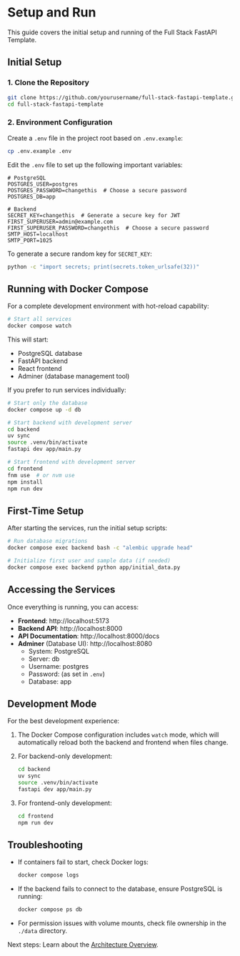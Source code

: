 # Setup and Run

This guide covers the initial setup and running of the Full Stack FastAPI Template.

## Initial Setup

### 1. Clone the Repository

```bash
git clone https://github.com/yourusername/full-stack-fastapi-template.git
cd full-stack-fastapi-template
```

### 2. Environment Configuration

Create a `.env` file in the project root based on `.env.example`:

```bash
cp .env.example .env
```

Edit the `.env` file to set up the following important variables:

```
# PostgreSQL
POSTGRES_USER=postgres
POSTGRES_PASSWORD=changethis  # Choose a secure password
POSTGRES_DB=app

# Backend
SECRET_KEY=changethis  # Generate a secure key for JWT
FIRST_SUPERUSER=admin@example.com
FIRST_SUPERUSER_PASSWORD=changethis  # Choose a secure password
SMTP_HOST=localhost
SMTP_PORT=1025
```

To generate a secure random key for `SECRET_KEY`:

```bash
python -c "import secrets; print(secrets.token_urlsafe(32))"
```

## Running with Docker Compose

For a complete development environment with hot-reload capability:

```bash
# Start all services
docker compose watch
```

This will start:
- PostgreSQL database
- FastAPI backend
- React frontend
- Adminer (database management tool)

If you prefer to run services individually:

```bash
# Start only the database
docker compose up -d db

# Start backend with development server
cd backend
uv sync
source .venv/bin/activate
fastapi dev app/main.py

# Start frontend with development server
cd frontend
fnm use  # or nvm use
npm install
npm run dev
```

## First-Time Setup

After starting the services, run the initial setup scripts:

```bash
# Run database migrations
docker compose exec backend bash -c "alembic upgrade head"

# Initialize first user and sample data (if needed)
docker compose exec backend python app/initial_data.py
```

## Accessing the Services

Once everything is running, you can access:

- **Frontend**: http://localhost:5173
- **Backend API**: http://localhost:8000
- **API Documentation**: http://localhost:8000/docs
- **Adminer** (Database UI): http://localhost:8080
  - System: PostgreSQL
  - Server: db
  - Username: postgres
  - Password: (as set in `.env`)
  - Database: app

## Development Mode

For the best development experience:

1. The Docker Compose configuration includes `watch` mode, which will automatically reload both the backend and frontend when files change.

2. For backend-only development:
   ```bash
   cd backend
   uv sync
   source .venv/bin/activate
   fastapi dev app/main.py
   ```

3. For frontend-only development:
   ```bash
   cd frontend
   npm run dev
   ```

## Troubleshooting

- If containers fail to start, check Docker logs:
  ```bash
  docker compose logs
  ```

- If the backend fails to connect to the database, ensure PostgreSQL is running:
  ```bash
  docker compose ps db
  ```

- For permission issues with volume mounts, check file ownership in the `./data` directory.

Next steps: Learn about the [Architecture Overview](../02-architecture/01-overview.md).